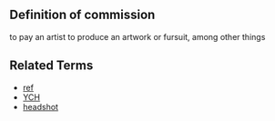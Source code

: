 ## Definition of commission

to pay an artist to produce an artwork or fursuit, among other things

## Related Terms

- [ref](./ref)
- [YCH](./YCH)
- [headshot](./headshot)
